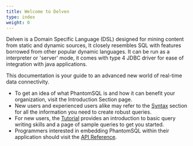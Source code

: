 ```yaml
---
title: Welcome to Delven
type: index
weight: 0
---
```


Delven is a Domain Specific Language  (DSL) designed for mining content from static and dynamic sources, It closely resembles SQL with features borrowed from other popular dynamic languages.
It can be run as a interpreter or 'server' mode, it comes with type 4 JDBC driver for ease of integration with java applications.


This documentation is your guide to an advanced new world of real-time data connectivity.


* To get an idea of what PhantomSQL is and how it can benefit your organization, visit the Introduction Section page.
* New users and experienced users alike may refer to the [Syntax](/syntax) section for all the information you need to create robust queries. 
* For new users, the [Tutorial](/examples ) provides an introduction to basic query writing skills and a page of sample queries to get you started.
* Programmers interested in embedding PhantomSQL within their application should visit the [API Reference](/api).
